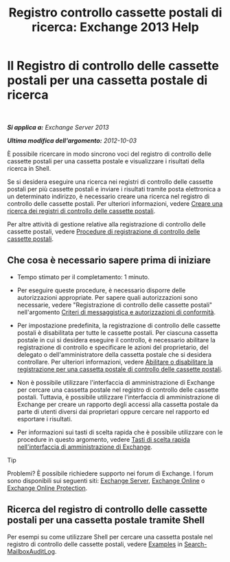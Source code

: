 ﻿---
title: 'Registro controllo cassette postali di ricerca: Exchange 2013 Help'
TOCTitle: Il Registro di controllo delle cassette postali per una cassetta postale di ricerca
ms:assetid: 5b518a08-3b51-4ba3-bfbd-0e35cc5ff374
ms:mtpsurl: https://technet.microsoft.com/it-it/library/Ff461930(v=EXCHG.150)
ms:contentKeyID: 50480757
ms.date: 05/22/2018
mtps_version: v=EXCHG.150
ms.translationtype: MT
---

# Il Registro di controllo delle cassette postali per una cassetta postale di ricerca

 

_**Si applica a:** Exchange Server 2013_

_**Ultima modifica dell'argomento:** 2012-10-03_

È possibile ricercare in modo sincrono voci del registro di controllo delle cassette postali per una cassetta postale e visualizzare i risultati della ricerca in Shell.

Se si desidera eseguire una ricerca nei registri di controllo delle cassette postali per più cassette postali e inviare i risultati tramite posta elettronica a un determinato indirizzo, è necessario creare una ricerca nel registro di controllo delle cassette postali. Per ulteriori informazioni, vedere [Creare una ricerca dei registri di controllo delle cassette postali](create-a-mailbox-audit-log-search-exchange-2013-help.md).

Per altre attività di gestione relative alla registrazione di controllo delle cassette postali, vedere [Procedure di registrazione di controllo delle cassette postali](mailbox-audit-logging-procedures-exchange-2013-help.md).

## Che cosa è necessario sapere prima di iniziare

  - Tempo stimato per il completamento: 1 minuto.

  - Per eseguire queste procedure, è necessario disporre delle autorizzazioni appropriate. Per sapere quali autorizzazioni sono necessarie, vedere "Registrazione di controllo delle cassette postali" nell'argomento [Criteri di messaggistica e autorizzazioni di conformità](messaging-policy-and-compliance-permissions-exchange-2013-help.md).

  - Per impostazione predefinita, la registrazione di controllo delle cassette postali è disabilitata per tutte le cassette postali. Per ciascuna cassetta postale in cui si desidera eseguire il controllo, è necessario abilitare la registrazione di controllo e specificare le azioni del proprietario, del delegato o dell'amministratore della cassetta postale che si desidera controllare. Per ulteriori informazioni, vedere [Abilitare o disabilitare la registrazione per una cassetta postale di controllo delle cassette postali](enable-or-disable-mailbox-audit-logging-for-a-mailbox-exchange-2013-help.md).

  - Non è possibile utilizzare l'interfaccia di amministrazione di Exchange per cercare una cassetta postale nel registro di controllo delle cassette postali. Tuttavia, è possibile utilizzare l'interfaccia di amministrazione di Exchange per creare un rapporto degli accessi alla cassetta postale da parte di utenti diversi dai proprietari oppure cercare nel rapporto ed esportare i risultati.

  - Per informazioni sui tasti di scelta rapida che è possibile utilizzare con le procedure in questo argomento, vedere [Tasti di scelta rapida nell'interfaccia di amministrazione di Exchange](keyboard-shortcuts-in-the-exchange-admin-center-exchange-online-protection-help.md).


> [!TIP]
> Problemi? È possibile richiedere supporto nei forum di Exchange. I forum sono disponibili sui seguenti siti: <A href="https://go.microsoft.com/fwlink/p/?linkid=60612">Exchange Server</A>, <A href="https://go.microsoft.com/fwlink/p/?linkid=267542">Exchange Online</A> o <A href="https://go.microsoft.com/fwlink/p/?linkid=285351">Exchange Online Protection</A>.



## Ricerca del registro di controllo delle cassette postali per una cassetta postale tramite Shell

Per esempi su come utilizzare Shell per cercare una cassetta postale nel registro di controllo delle cassette postali, vedere [Examples](https://technet.microsoft.com/it-it/ff522360\(exchg.150\)#examples) in [Search-MailboxAuditLog](https://technet.microsoft.com/it-it/library/ff522360\(v=exchg.150\)).

